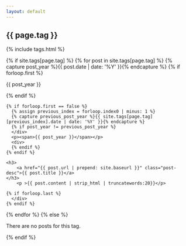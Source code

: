 ```yaml
---
layout: default
---
```


<h2 class="dripicons-tag"> {{ page.tag }}</h2>

{% include tags.html %}

{% if site.tags[page.tag] %}
  {% for post in site.tags[page.tag] %}
    {% capture post_year %}{{ post.date | date: '%Y' }}{% endcapture %}
    {% if forloop.first %}
      <p><span>{{ post_year }}</span></p>
      <div>
    {% endif %}
    
    {% if forloop.first == false %}
      {% assign previous_index = forloop.index0 | minus: 1 %}
      {% capture previous_post_year %}{{ site.tags[page.tag][previous_index].date | date: '%Y' }}{% endcapture %}
      {% if post_year != previous_post_year %}
      </div>
      <p><span>{{ post_year }}</span></p>
      <div>
      {% endif %}
    {% endif %}

    <h3>
        <a href="{{ post.url | prepend: site.baseurl }}" class="post-desc">{{ post.title }}</a>
    </h3>
        <p >{{ post.content | strip_html | truncatewords:20}}</p>
    
    {% if forloop.last %}
      </div>
    {% endif %}
  {% endfor %}
{% else %}
  <p>There are no posts for this tag.</p>
{% endif %}
